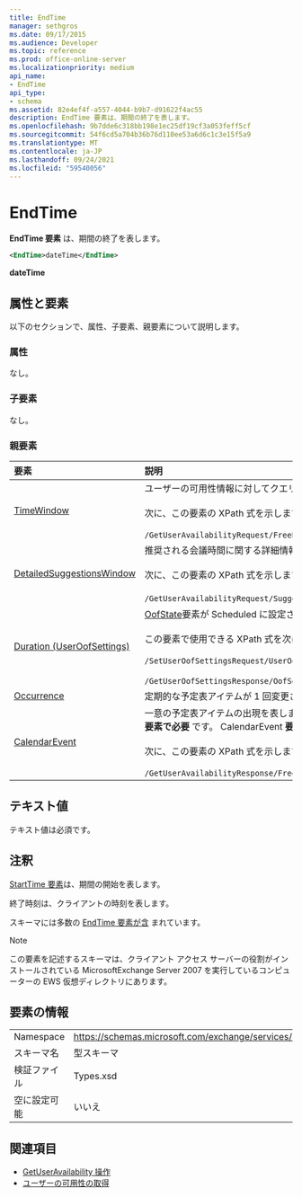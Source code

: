 ```yaml
---
title: EndTime
manager: sethgros
ms.date: 09/17/2015
ms.audience: Developer
ms.topic: reference
ms.prod: office-online-server
ms.localizationpriority: medium
api_name:
- EndTime
api_type:
- schema
ms.assetid: 82e4ef4f-a557-4044-b9b7-d91622f4ac55
description: EndTime 要素は、期間の終了を表します。
ms.openlocfilehash: 9b7dde6c318bb198e1ec25df19cf3a053feff5cf
ms.sourcegitcommit: 54f6cd5a704b36b76d110ee53a6d6c1c3e15f5a9
ms.translationtype: MT
ms.contentlocale: ja-JP
ms.lasthandoff: 09/24/2021
ms.locfileid: "59540056"
---
```

# <a name="endtime"></a>EndTime

**EndTime 要素** は、期間の終了を表します。 
  
```xml
<EndTime>dateTime</EndTime>
```

 **dateTime**
## <a name="attributes-and-elements"></a>属性と要素

以下のセクションで、属性、子要素、親要素について説明します。
  
### <a name="attributes"></a>属性

なし。
  
### <a name="child-elements"></a>子要素

なし。
  
### <a name="parent-elements"></a>親要素

|**要素**|**説明**|
|:-----|:-----|
|[TimeWindow](timewindow.md) <br/> |ユーザーの可用性情報に対してクエリを実行した期間を識別します。<br/><br/> 次に、この要素の XPath 式を示します。<br/><br/>  `/GetUserAvailabilityRequest/FreeBusyViewOptions/TimeWindow` <br/> |
|[DetailedSuggestionsWindow](detailedsuggestionswindow.md) <br/> |推奨される会議時間に関する詳細情報を照会する期間を識別します。<br/><br/> 次に、この要素の XPath 式を示します。<br/><br/>  `/GetUserAvailabilityRequest/SuggestionViewOptions/DetailedSuggestionsWindow`.  <br/> |
|[Duration (UserOofSettings)](duration-useroofsettings.md) <br/> | [OofState](oofstate.md)要素が Scheduled に設定されている場合Office (OOF) 状態が有効になっている期間を **指定します**。  <br/><br/>  この要素で使用できる XPath 式を次に示します。<br/><br/>  `/SetUserOofSettingsRequest/UserOofSettings/Duration` <br/><br/>  `/GetUserOofSettingsResponse/OofSettings/Duration` <br/> |
|[Occurrence](occurrence.md) <br/> |定期的な予定表アイテムが 1 回変更された場合を表します。  <br/> |
|[CalendarEvent](calendarevent.md) <br/> |一意の予定表アイテムの出現を表します。 これは、可用性に関する問い合わせに使用されます。 **EndTime 要素** は **CalendarEvent 要素で必要** です。 CalendarEvent **要素の** **EndTime 要素は、CalendarEvent** 型に **固有** です。<br/><br/> 次に、この要素の XPath 式を示します。<br/><br/>  `/GetUserAvailabilityResponse/FreeBusyResponseArray/FreeBusyResponse/FreeBusyView/CalendarEventArray/CalendarEvent[i]` <br/> |
   
## <a name="text-value"></a>テキスト値

テキスト値は必須です。
  
## <a name="remarks"></a>注釈

[StartTime 要素](starttime.md)は、期間の開始を表します。 
  
終了時刻は、クライアントの時刻を表します。
  
スキーマには多数の [EndTime 要素が含](endtime.md) まれています。 
  
> [!NOTE]
> この要素を記述するスキーマは、クライアント アクセス サーバーの役割がインストールされている MicrosoftExchange Server 2007 を実行しているコンピューターの EWS 仮想ディレクトリにあります。 
  
## <a name="element-information"></a>要素の情報

|||
|:-----|:-----|
|Namespace  <br/> |https://schemas.microsoft.com/exchange/services/2006/types  <br/> |
|スキーマ名  <br/> |型スキーマ  <br/> |
|検証ファイル  <br/> |Types.xsd  <br/> |
|空に設定可能  <br/> |いいえ  <br/> |
   
## <a name="see-also"></a>関連項目

- [GetUserAvailability 操作](getuseravailability-operation.md)
- [ユーザーの可用性の取得](https://msdn.microsoft.com/library/d4133fcb-9b0f-4e6b-aadf-a389da83516a%28Office.15%29.aspx)

